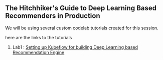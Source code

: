 ## The Hitchhiker's Guide to Deep Learning Based Recommenders in Production

We will be using several custom codelab tutorials created for this session. 

here are the links to the tutorials 

1. Lab1 : [Setting up Kubeflow for building Deep Learning based Recommendation Engine](https://meabhishekkumar.github.io/deep-learning-production/codelabs/01-kubeflow-setup/index.html)


